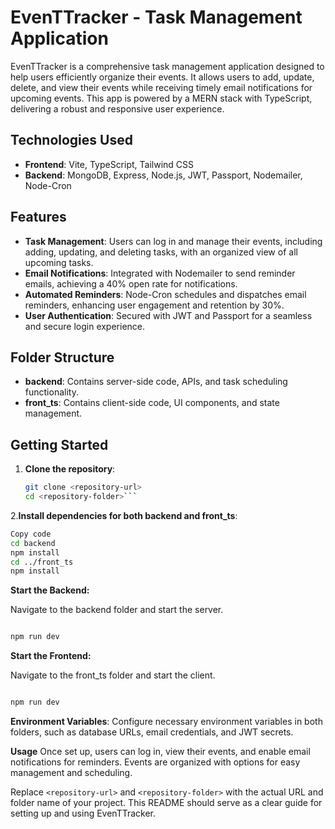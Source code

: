 # EvenTTracker - Task Management Application

EvenTTracker is a comprehensive task management application designed to help users efficiently organize their events. It allows users to add, update, delete, and view their events while receiving timely email notifications for upcoming events. This app is powered by a MERN stack with TypeScript, delivering a robust and responsive user experience.

## Technologies Used

- **Frontend**: Vite, TypeScript, Tailwind CSS
- **Backend**: MongoDB, Express, Node.js, JWT, Passport, Nodemailer, Node-Cron

## Features

- **Task Management**: Users can log in and manage their events, including adding, updating, and deleting tasks, with an organized view of all upcoming tasks.
- **Email Notifications**: Integrated with Nodemailer to send reminder emails, achieving a 40% open rate for notifications.
- **Automated Reminders**: Node-Cron schedules and dispatches email reminders, enhancing user engagement and retention by 30%.
- **User Authentication**: Secured with JWT and Passport for a seamless and secure login experience.

## Folder Structure

- **backend**: Contains server-side code, APIs, and task scheduling functionality.
- **front_ts**: Contains client-side code, UI components, and state management.

## Getting Started

1. **Clone the repository**:
   ```bash
   git clone <repository-url>
   cd <repository-folder>```


2.**Install dependencies for both backend and front_ts**:

```bash
Copy code
cd backend
npm install
cd ../front_ts
npm install
```

**Start the Backend:**

Navigate to the backend folder and start the server.
```bash

npm run dev
```
**Start the Frontend:**

Navigate to the front_ts folder and start the client.
```bash

npm run dev
```
**Environment Variables**: Configure necessary environment variables in both folders, such as database URLs, email credentials, and JWT secrets.

**Usage**
Once set up, users can log in, view their events, and enable email notifications for reminders. Events are organized with options for easy management and scheduling.


Replace `<repository-url>` and `<repository-folder>` with the actual URL and folder name of your project. This README should serve as a clear guide for setting up and using EvenTTracker.
